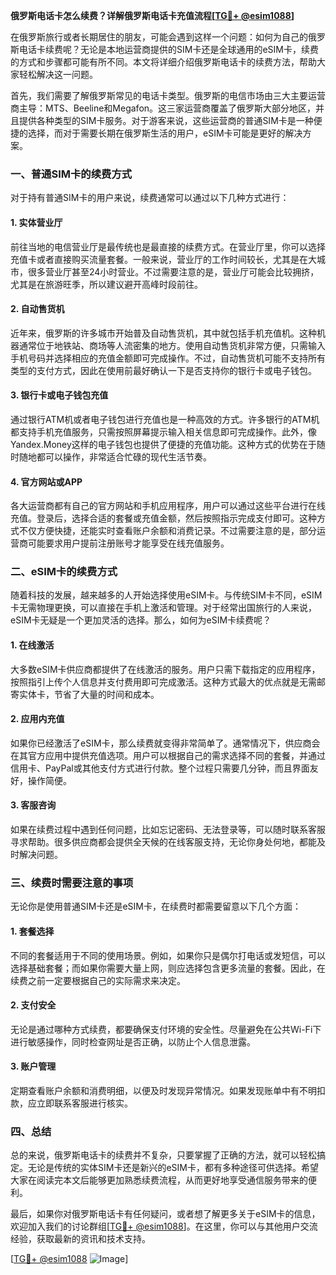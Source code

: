 **俄罗斯电话卡怎么续费？详解俄罗斯电话卡充值流程[[TG💪+ @esim1088](https://t.me/s/esim1088)]**

在俄罗斯旅行或者长期居住的朋友，可能会遇到这样一个问题：如何为自己的俄罗斯电话卡续费呢？无论是本地运营商提供的SIM卡还是全球通用的eSIM卡，续费的方式和步骤都可能有所不同。本文将详细介绍俄罗斯电话卡的续费方法，帮助大家轻松解决这一问题。

首先，我们需要了解俄罗斯常见的电话卡类型。俄罗斯的电信市场由三大主要运营商主导：MTS、Beeline和Megafon。这三家运营商覆盖了俄罗斯大部分地区，并且提供各种类型的SIM卡服务。对于游客来说，这些运营商的普通SIM卡是一种便捷的选择，而对于需要长期在俄罗斯生活的用户，eSIM卡可能是更好的解决方案。

### **一、普通SIM卡的续费方式**

对于持有普通SIM卡的用户来说，续费通常可以通过以下几种方式进行：

#### **1. 实体营业厅**
前往当地的电信营业厅是最传统也是最直接的续费方式。在营业厅里，你可以选择充值卡或者直接购买流量套餐。一般来说，营业厅的工作时间较长，尤其是在大城市，很多营业厅甚至24小时营业。不过需要注意的是，营业厅可能会比较拥挤，尤其是在旅游旺季，所以建议避开高峰时段前往。

#### **2. 自动售货机**
近年来，俄罗斯的许多城市开始普及自动售货机，其中就包括手机充值机。这种机器通常位于地铁站、商场等人流密集的地方。使用自动售货机非常方便，只需输入手机号码并选择相应的充值金额即可完成操作。不过，自动售货机可能不支持所有类型的支付方式，因此在使用前最好确认一下是否支持你的银行卡或电子钱包。

#### **3. 银行卡或电子钱包充值**
通过银行ATM机或者电子钱包进行充值也是一种高效的方式。许多银行的ATM机都支持手机充值服务，只需按照屏幕提示输入相关信息即可完成操作。此外，像Yandex.Money这样的电子钱包也提供了便捷的充值功能。这种方式的优势在于随时随地都可以操作，非常适合忙碌的现代生活节奏。

#### **4. 官方网站或APP**
各大运营商都有自己的官方网站和手机应用程序，用户可以通过这些平台进行在线充值。登录后，选择合适的套餐或充值金额，然后按照指示完成支付即可。这种方式不仅方便快捷，还能实时查看账户余额和消费记录。不过需要注意的是，部分运营商可能要求用户提前注册账号才能享受在线充值服务。

### **二、eSIM卡的续费方式**

随着科技的发展，越来越多的人开始选择使用eSIM卡。与传统SIM卡不同，eSIM卡无需物理更换，可以直接在手机上激活和管理。对于经常出国旅行的人来说，eSIM卡无疑是一个更加灵活的选择。那么，如何为eSIM卡续费呢？

#### **1. 在线激活**
大多数eSIM卡供应商都提供了在线激活的服务。用户只需下载指定的应用程序，按照指引上传个人信息并支付费用即可完成激活。这种方式最大的优点就是无需邮寄实体卡，节省了大量的时间和成本。

#### **2. 应用内充值**
如果你已经激活了eSIM卡，那么续费就变得非常简单了。通常情况下，供应商会在其官方应用中提供充值选项。用户可以根据自己的需求选择不同的套餐，并通过信用卡、PayPal或其他支付方式进行付款。整个过程只需要几分钟，而且界面友好，操作简便。

#### **3. 客服咨询**
如果在续费过程中遇到任何问题，比如忘记密码、无法登录等，可以随时联系客服寻求帮助。很多供应商都会提供全天候的在线客服支持，无论你身处何地，都能及时解决问题。

### **三、续费时需要注意的事项**

无论你是使用普通SIM卡还是eSIM卡，在续费时都需要留意以下几个方面：

#### **1. 套餐选择**
不同的套餐适用于不同的使用场景。例如，如果你只是偶尔打电话或发短信，可以选择基础套餐；而如果你需要大量上网，则应选择包含更多流量的套餐。因此，在续费之前一定要根据自己的实际需求来决定。

#### **2. 支付安全**
无论是通过哪种方式续费，都要确保支付环境的安全性。尽量避免在公共Wi-Fi下进行敏感操作，同时检查网址是否正确，以防止个人信息泄露。

#### **3. 账户管理**
定期查看账户余额和消费明细，以便及时发现异常情况。如果发现账单中有不明扣款，应立即联系客服进行核实。

### **四、总结**

总的来说，俄罗斯电话卡的续费并不复杂，只要掌握了正确的方法，就可以轻松搞定。无论是传统的实体SIM卡还是新兴的eSIM卡，都有多种途径可供选择。希望大家在阅读完本文后能够更加熟悉续费流程，从而更好地享受通信服务带来的便利。

最后，如果你对俄罗斯电话卡有任何疑问，或者想了解更多关于eSIM卡的信息，欢迎加入我们的讨论群组[[TG💪+ @esim1088](https://t.me/s/esim1088)]。在这里，你可以与其他用户交流经验，获取最新的资讯和技术支持。

[[TG💪+ @esim1088](https://t.me/s/esim1088) ![Image](https://i.postimg.cc/4NQfJmqS/Snipaste-2025-05-13-00-14-12.png)]